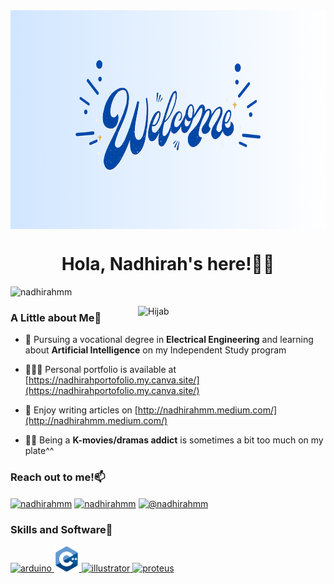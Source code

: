 <img align="center" alt="Hijab" width="1280" height="350" src="https://github.com/nadhirahmm/nadhirahmm/blob/main/My%20Banner.png?raw=true">

<h1 align="center">Hola, Nadhirah's here!👋🏽</h1>

<p align="left"> <img src="https://komarev.com/ghpvc/?username=nadhirahmm&label=Profile%20views&color=0e75b6&style=flat" alt="nadhirahmm" /> </p>

<img align="right" alt="Hijab" width="300" src="https://cdn.dribbble.com/users/1843582/screenshots/15369044/media/c8877e6edb47ae6ed3a45b2ab54a6084.gif">

<h3 align="left">A Little about Me🦋</h3>

- 🧠 Pursuing a vocational degree in **Electrical Engineering** and learning about **Artificial Intelligence** on my Independent Study program

- 👩🏽‍💻 Personal portfolio is available at [https://nadhirahportofolio.my.canva.site/](https://nadhirahportofolio.my.canva.site/)

- 📝 Enjoy writing articles on [http://nadhirahmm.medium.com/](http://nadhirahmm.medium.com/)
  
- 💃🏽 Being a **K-movies/dramas addict** is sometimes a bit too much on my plate^^

<h3 align="left">Reach out to me!📫</h3>
<p align="left">
<a href="https://linkedin.com/in/nadhirahmm" target="blank"><img align="center" src="https://raw.githubusercontent.com/rahuldkjain/github-profile-readme-generator/master/src/images/icons/Social/linked-in-alt.svg" alt="nadhirahmm" height="30" width="40" /></a>
<a href="https://instagram.com/nadhirahmm" target="blank"><img align="center" src="https://raw.githubusercontent.com/rahuldkjain/github-profile-readme-generator/master/src/images/icons/Social/instagram.svg" alt="nadhirahmm" height="30" width="40" /></a>
<a href="https://medium.com/@nadhirahmm" target="blank"><img align="center" src="https://encrypted-tbn0.gstatic.com/images?q=tbn:ANd9GcQVo1t-J-uTBYzvAmx8nXV-Beko-bxaYy_oBA&s" alt="@nadhirahmm" height="30" width="40" /></a>
</p>

<h3 align="left">Skills and Software🥣</h3>
<p align="left"> <a href="https://www.arduino.cc/" target="_blank" rel="noreferrer"> <img src="https://cdn.worldvectorlogo.com/logos/arduino-1.svg" alt="arduino" width="40" height="40"/> </a> <a href="https://www.w3schools.com/cpp/" target="_blank" rel="noreferrer"> <img src="https://raw.githubusercontent.com/devicons/devicon/master/icons/cplusplus/cplusplus-original.svg" alt="cplusplus" width="40" height="40"/> </a> <a href="https://www.adobe.com/in/products/illustrator.html" target="_blank" rel="noreferrer"> <img src="https://www.vectorlogo.zone/logos/adobe_illustrator/adobe_illustrator-icon.svg" alt="illustrator" width="40" height="40"/> </a> <a href="https://www.labcenter.com/" target="_blank" rel="noreferrer"> <img src="https://i0.wp.com/arduinofactory.com/wp-content/uploads/2023/05/proteus.png?fit=512%2C352&ssl=1" alt="proteus" width="40" height="40"/> </a> </p>
